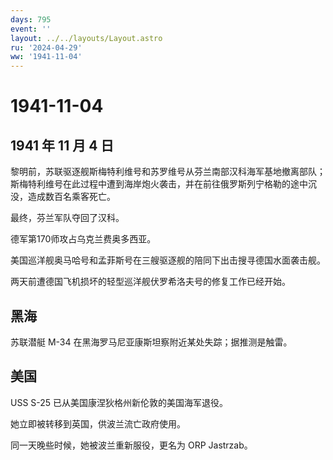 ```yaml
---
days: 795
event: ''
layout: ../../layouts/Layout.astro
ru: '2024-04-29'
ww: '1941-11-04'
---
```


# 1941-11-04

## 1941 年 11 月 4 日

黎明前，苏联驱逐舰斯梅特利维号和苏罗维号从芬兰南部汉科海军基地撤离部队；斯梅特利维号在此过程中遭到海岸炮火袭击，并在前往俄罗斯列宁格勒的途中沉没，造成数百名乘客死亡。

最终，芬兰军队夺回了汉科。

德军第170师攻占乌克兰费奥多西亚。

美国巡洋舰奥马哈号和孟菲斯号在三艘驱逐舰的陪同下出击搜寻德国水面袭击舰。

两天前遭德国飞机损坏的轻型巡洋舰伏罗希洛夫号的修复工作已经开始。

## 黑海

苏联潜艇 M-34 在黑海罗马尼亚康斯坦察附近某处失踪；据推测是触雷。

## 美国

USS S-25 已从美国康涅狄格州新伦敦的美国海军退役。

她立即被转移到英国，供波兰流亡政府使用。

同一天晚些时候，她被波兰重新服役，更名为 ORP Jastrzab。